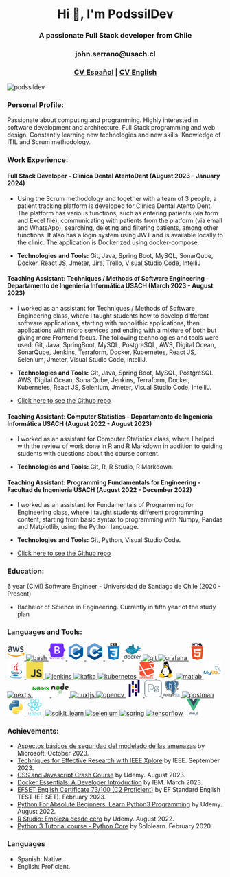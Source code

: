 <h1 align="center">Hi 👋, I'm PodssilDev</h1>
<h3 align="center">A passionate Full Stack developer from Chile</h3>
<h3 align="center">john.serrano@usach.cl</h3>

<h3 align ="center">
  
[CV Español](https://drive.google.com/file/d/1w3mAnv95VPLbTHOIv3IIt871GlUqt2TM/view?usp=sharing) | [CV English](https://drive.google.com/file/d/14dyfLviC0nzaTloY5Emjbfzc-Up9qlWm/view?usp=sharing)
</h3>

<p align="left"> <img src="https://komarev.com/ghpvc/?username=podssildev&label=Profile%20views&color=0e75b6&style=flat" alt="podssildev" /> </p>

<h3 align="left"> Personal Profile: </h3>
<p> Passionate about computing and programming. Highly interested in software development and architecture, Full Stack programming and web
design. Constantly learning new technologies and new skills. Knowledge of ITIL and Scrum methodology. </p>

<h3 align="left" > Work Experience: </h3>

<h4> <b> Full Stack Developer </b> - Clínica Dental AtentoDent (August 2023 - January 2024) </h4>

* Using the Scrum methodology and together with a team of 3 people, a patient tracking platform is developed for Clínica Dental Atento Dent. The platform has various functions, such as entering patients (via form and Excel file), communicating with patients from the platform (via email and WhatsApp), searching, deleting and filtering patients, among other functions. It also has a login system using JWT and is available locally to the clinic. The application is Dockerized using docker-compose.

* <b>Technologies and Tools:</b> Git, Java, Spring Boot, MySQL, SonarQube, Docker, React JS, Jmeter, Jira, Trello, Visual Studio Code, IntelliJ

<h4> <b> Teaching Assistant: Techniques / Methods of Software Engineering </b> - Departamento de Ingeniería Informática USACH (March 2023 - August 2023)</h4>

* I worked as an assistant for Techniques / Methods of Software Engineering class, where I taught students how to develop different software applications, starting with monolithic applications, then applications with micro services and ending with a mixture of both but giving more Frontend focus. The following technologies and tools were used: Git, Java, SpringBoot, MySQL, PostgreSQL, AWS, Digital Ocean, SonarQube, Jenkins, Terraform, Docker, Kubernetes, React JS, Selenium, Jmeter, Visual Studio Code, IntelliJ.

* <b>Technologies and Tools:</b> Git, Java, Spring Boot, MySQL, PostgreSQL, AWS, Digital Ocean, SonarQube, Jenkins, Terraform, Docker, Kubernetes,
React JS, Selenium, Jmeter, Visual Studio Code, IntelliJ.

* [Click here to see the Github repo](https://github.com/PodssilDev/ayudantias-tingeso-mingeso)

<h4> <b> Teaching Assistant: Computer Statistics </b> - Departamento de Ingeniería Informática USACH (August 2022 - August 2023)</h4>

* I worked as an assistant for Computer Statistics class, where I helped with the review of work done in R and R Markdown in addition to guiding students with questions about the course content.

* <b>Technologies and Tools:</b> Git, R, R Studio, R Markdown.

<h4> <b> Teaching Assistant: Programming Fundamentals for Engineering  </b> - Facultad de Ingeniería USACH (August 2022 - December 2022)</h4>

* I worked as an assistant for Fundamentals of Programming for Engineering class, where I taught students different programming content, starting from basic syntax to programming with Numpy, Pandas and Matplotlib, using the Python language.

* <b>Technologies and Tools:</b> Git, Python, Visual Studio Code.

* [Click here to see the Github repo](https://github.com/PodssilDev/Ayudantia_FPI_E-3_2022-2)

<h3 align="left">Education:</h3>

<p> 6 year (Civil) Software Engineer - Universidad de Santiago de Chile (2020 - Present) </p>

* Bachelor of Science in Engineering. Currently in fifth year of the study plan

<h3 align="left">Languages and Tools:</h3>
<p align="left"> <a href="https://aws.amazon.com" target="_blank" rel="noreferrer"> <img src="https://raw.githubusercontent.com/devicons/devicon/master/icons/amazonwebservices/amazonwebservices-original-wordmark.svg" alt="aws" width="40" height="40"/> </a> <a href="https://www.gnu.org/software/bash/" target="_blank" rel="noreferrer"> <img src="https://www.vectorlogo.zone/logos/gnu_bash/gnu_bash-icon.svg" alt="bash" width="40" height="40"/> </a> <a href="https://getbootstrap.com" target="_blank" rel="noreferrer"> <img src="https://raw.githubusercontent.com/devicons/devicon/master/icons/bootstrap/bootstrap-plain-wordmark.svg" alt="bootstrap" width="40" height="40"/> </a> <a href="https://www.cprogramming.com/" target="_blank" rel="noreferrer"> <img src="https://raw.githubusercontent.com/devicons/devicon/master/icons/c/c-original.svg" alt="c" width="40" height="40"/> </a> <a href="https://www.w3schools.com/cpp/" target="_blank" rel="noreferrer"> <img src="https://raw.githubusercontent.com/devicons/devicon/master/icons/cplusplus/cplusplus-original.svg" alt="cplusplus" width="40" height="40"/> </a> <a href="https://www.w3schools.com/css/" target="_blank" rel="noreferrer"> <img src="https://raw.githubusercontent.com/devicons/devicon/master/icons/css3/css3-original-wordmark.svg" alt="css3" width="40" height="40"/> </a> <a href="https://www.docker.com/" target="_blank" rel="noreferrer"> <img src="https://raw.githubusercontent.com/devicons/devicon/master/icons/docker/docker-original-wordmark.svg" alt="docker" width="40" height="40"/> </a> <a href="https://git-scm.com/" target="_blank" rel="noreferrer"> <img src="https://www.vectorlogo.zone/logos/git-scm/git-scm-icon.svg" alt="git" width="40" height="40"/> </a> <a href="https://grafana.com" target="_blank" rel="noreferrer"> <img src="https://www.vectorlogo.zone/logos/grafana/grafana-icon.svg" alt="grafana" width="40" height="40"/> </a> <a href="https://www.w3.org/html/" target="_blank" rel="noreferrer"> <img src="https://raw.githubusercontent.com/devicons/devicon/master/icons/html5/html5-original-wordmark.svg" alt="html5" width="40" height="40"/> </a> <a href="https://www.java.com" target="_blank" rel="noreferrer"> <img src="https://raw.githubusercontent.com/devicons/devicon/master/icons/java/java-original.svg" alt="java" width="40" height="40"/> </a> <a href="https://developer.mozilla.org/en-US/docs/Web/JavaScript" target="_blank" rel="noreferrer"> <img src="https://raw.githubusercontent.com/devicons/devicon/master/icons/javascript/javascript-original.svg" alt="javascript" width="40" height="40"/> </a> <a href="https://www.jenkins.io" target="_blank" rel="noreferrer"> <img src="https://www.vectorlogo.zone/logos/jenkins/jenkins-icon.svg" alt="jenkins" width="40" height="40"/> </a> <a href="https://kafka.apache.org/" target="_blank" rel="noreferrer"> <img src="https://www.vectorlogo.zone/logos/apache_kafka/apache_kafka-icon.svg" alt="kafka" width="40" height="40"/> </a> <a href="https://kubernetes.io" target="_blank" rel="noreferrer"> <img src="https://www.vectorlogo.zone/logos/kubernetes/kubernetes-icon.svg" alt="kubernetes" width="40" height="40"/> </a> <a href="https://laravel.com/" target="_blank" rel="noreferrer"> <img src="https://raw.githubusercontent.com/devicons/devicon/master/icons/laravel/laravel-plain-wordmark.svg" alt="laravel" width="40" height="40"/> </a> <a href="https://www.linux.org/" target="_blank" rel="noreferrer"> <img src="https://raw.githubusercontent.com/devicons/devicon/master/icons/linux/linux-original.svg" alt="linux" width="40" height="40"/> </a> <a href="https://www.mathworks.com/" target="_blank" rel="noreferrer"> <img src="https://upload.wikimedia.org/wikipedia/commons/2/21/Matlab_Logo.png" alt="matlab" width="40" height="40"/> </a> <a href="https://www.mysql.com/" target="_blank" rel="noreferrer"> <img src="https://raw.githubusercontent.com/devicons/devicon/master/icons/mysql/mysql-original-wordmark.svg" alt="mysql" width="40" height="40"/> </a> <a href="https://nextjs.org/" target="_blank" rel="noreferrer"> <img src="https://cdn.worldvectorlogo.com/logos/nextjs-2.svg" alt="nextjs" width="40" height="40"/> </a> <a href="https://www.nginx.com" target="_blank" rel="noreferrer"> <img src="https://raw.githubusercontent.com/devicons/devicon/master/icons/nginx/nginx-original.svg" alt="nginx" width="40" height="40"/> </a> <a href="https://nodejs.org" target="_blank" rel="noreferrer"> <img src="https://raw.githubusercontent.com/devicons/devicon/master/icons/nodejs/nodejs-original-wordmark.svg" alt="nodejs" width="40" height="40"/> </a> <a href="https://nuxtjs.org/" target="_blank" rel="noreferrer"> <img src="https://www.vectorlogo.zone/logos/nuxtjs/nuxtjs-icon.svg" alt="nuxtjs" width="40" height="40"/> </a> <a href="https://opencv.org/" target="_blank" rel="noreferrer"> <img src="https://www.vectorlogo.zone/logos/opencv/opencv-icon.svg" alt="opencv" width="40" height="40"/> </a> <a href="https://pandas.pydata.org/" target="_blank" rel="noreferrer"> <img src="https://raw.githubusercontent.com/devicons/devicon/2ae2a900d2f041da66e950e4d48052658d850630/icons/pandas/pandas-original.svg" alt="pandas" width="40" height="40"/> </a> <a href="https://www.photoshop.com/en" target="_blank" rel="noreferrer"> <img src="https://raw.githubusercontent.com/devicons/devicon/master/icons/photoshop/photoshop-line.svg" alt="photoshop" width="40" height="40"/> </a> <a href="https://www.postgresql.org" target="_blank" rel="noreferrer"> <img src="https://raw.githubusercontent.com/devicons/devicon/master/icons/postgresql/postgresql-original-wordmark.svg" alt="postgresql" width="40" height="40"/> </a> <a href="https://postman.com" target="_blank" rel="noreferrer"> <img src="https://www.vectorlogo.zone/logos/getpostman/getpostman-icon.svg" alt="postman" width="40" height="40"/> </a> <a href="https://www.python.org" target="_blank" rel="noreferrer"> <img src="https://raw.githubusercontent.com/devicons/devicon/master/icons/python/python-original.svg" alt="python" width="40" height="40"/> </a> <a href="https://reactjs.org/" target="_blank" rel="noreferrer"> <img src="https://raw.githubusercontent.com/devicons/devicon/master/icons/react/react-original-wordmark.svg" alt="react" width="40" height="40"/> </a> <a href="https://scikit-learn.org/" target="_blank" rel="noreferrer"> <img src="https://upload.wikimedia.org/wikipedia/commons/0/05/Scikit_learn_logo_small.svg" alt="scikit_learn" width="40" height="40"/> </a> <a href="https://www.selenium.dev" target="_blank" rel="noreferrer"> <img src="https://raw.githubusercontent.com/detain/svg-logos/780f25886640cef088af994181646db2f6b1a3f8/svg/selenium-logo.svg" alt="selenium" width="40" height="40"/> </a> <a href="https://spring.io/" target="_blank" rel="noreferrer"> <img src="https://www.vectorlogo.zone/logos/springio/springio-icon.svg" alt="spring" width="40" height="40"/> </a> <a href="https://www.tensorflow.org" target="_blank" rel="noreferrer"> <img src="https://www.vectorlogo.zone/logos/tensorflow/tensorflow-icon.svg" alt="tensorflow" width="40" height="40"/> </a> <a href="https://vuejs.org/" target="_blank" rel="noreferrer"> <img src="https://raw.githubusercontent.com/devicons/devicon/master/icons/vuejs/vuejs-original-wordmark.svg" alt="vuejs" width="40" height="40"/> </a> </p>

<h3> Achievements: </h3>

* [Aspectos básicos de seguridad del modelado de las amenazas](https://learn.microsoft.com/es-mx/users/JohnSerranoCarrasco-3952/achievements/VKJEGXLM) by Microsoft. October 2023.
* [Techniques for Effective Research with IEEE Xplore](https://www.linkedin.com/in/podssildev/details/certifications/1705700135691/single-media-viewer/?profileId=ACoAAEIFFt8BBrbtTgPsy0OZyspncQJ6bhFBmDE) by IEEE. September 2023.
* [CSS and Javascript Crash Course](https://www.udemy.com/certificate/UC-1918722e-5099-4c2e-8e61-a09cd86ce214/) by Udemy. August 2023.
* [Docker Essentials: A Developer Introduction](https://www.credly.com/badges/6be29416-c494-482a-8ec0-f605a4bae9e9/linked_in_profile) by IBM. March 2023.
* [EFSET English Certificate 73/100 (C2 Proficient)](https://www.efset.org/cert/f1F5SG) by EF Standard English TEST (EF SET). February 2023.
* [Python For Absolute Beginners: Learn Python3 Programming](https://www.udemy.com/certificate/UC-a35e1c32-af56-4052-9bac-038d779e9a5d/) by Udemy. August 2022.
* [R Studio: Empieza desde cero](https://www.udemy.com/certificate/UC-999cf23e-b5be-463e-bdb1-c110b0fda9d5/) by Udemy. August 2022.
* [Python 3 Tutorial course - Python Core](https://www.sololearn.com/es/certificates/CT-NLIOXVVQ) by Sololearn. February 2020.

<h3> Languages </h3>

* Spanish: Native.
* English: Proficient.
